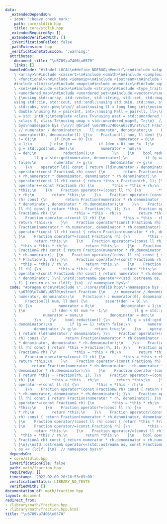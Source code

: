 ```yaml
---
data:
  _extendedDependsOn:
  - icon: ':heavy_check_mark:'
    path: core/stdlib.hpp
    title: core/stdlib.hpp
  _extendedRequiredBy: []
  _extendedVerifiedWith: []
  _isVerificationFailed: false
  _pathExtension: hpp
  _verificationStatusIcon: ':warning:'
  attributes:
    document_title: "\u6709\u7406\u6570"
    links: []
  bundledCode: "#ifndef LOCAL\n#define NDEBUG\n#endif\n\n#include <algorithm>\n#include\
    \ <array>\n#include <cassert>\n#include <cmath>\n#include <complex>\n#include\
    \ <functional>\n#include <iomanip>\n#include <iostream>\n#include <iterator>\n\
    #include <limits>\n#include <map>\n#include <numeric>\n#include <queue>\n#include\
    \ <set>\n#include <stack>\n#include <string>\n#include <type_traits>\n#include\
    \ <unordered_map>\n#include <unordered_set>\n#include <vector>\n\nnamespace bys\
    \ {\nusing std::array, std::vector, std::string, std::set, std::map, std::pair;\n\
    using std::cin, std::cout, std::endl;\nusing std::min, std::max, std::sort, std::reverse,\
    \ std::abs, std::pow;\n\n// alias\nusing ll = long long int;\nusing ld = long\
    \ double;\nusing Pa = pair<int, int>;\nusing Pall = pair<ll, ll>;\nusing ibool\
    \ = std::int8_t;\ntemplate <class T>\nusing uset = std::unordered_set<T>;\ntemplate\
    \ <class S, class T>\nusing umap = std::unordered_map<S, T>;\n}  // namespace\
    \ bys\nnamespace bys {\n//! @brief \u6709\u7406\u6570\nstruct Fraction {\n   \
    \ // numerator / denominator\n    ll numerator, denominator;\n    Fraction() :\
    \ numerator(0), denominator(1) {}\n    Fraction(ll num, ll den) {\n        assert(den\
    \ != 0);\n        if (num == 0) {\n            numerator = 0;\n            denominator\
    \ = 1;\n        } else {\n            if (den < 0) num *= -1;\n            ll\
    \ g = std::gcd(num, den);\n            numerator = num;\n            denominator\
    \ = den;\n            reduction();\n        }\n    }\n    bool reduction() {\n\
    \        ll g = std::gcd(numerator, denominator);\n        if (g == 1) return\
    \ false;\n        numerator /= g;\n        denominator /= g;\n        return true;\n\
    \    }\n    operator ld() const { return (ld)numerator / denominator; }\n    Fraction\
    \ operator+(const Fraction& rh) const {\n        return Fraction(numerator * rh.denominator\
    \ + rh.numerator * denominator, denominator * rh.denominator);\n    }\n    Fraction\
    \ operator+(const ll rh) const { return *this + Fraction(rh, 1); }\n    Fraction\
    \ operator+=(const Fraction& rh) {\n        *this = *this + rh;\n        return\
    \ *this;\n    }\n    Fraction operator+=(const ll rh) {\n        *this = *this\
    \ + rh;\n        return *this;\n    }\n    Fraction operator-(const Fraction&\
    \ rh) const {\n        return Fraction(numerator * rh.denominator - rh.numerator\
    \ * denominator, denominator * rh.denominator);\n    }\n    Fraction operator-(const\
    \ ll rh) const { return *this - Fraction(rh, 1); }\n    Fraction operator-=(const\
    \ Fraction& rh) {\n        *this = *this - rh;\n        return *this;\n    }\n\
    \    Fraction operator-=(const ll rh) {\n        *this = *this - rh;\n       \
    \ return *this;\n    }\n    Fraction operator*(const Fraction& rh) const { return\
    \ Fraction(numerator * rh.numerator, denominator * rh.denominator); }\n    Fraction\
    \ operator*(const ll rh) const { return Fraction(numerator * rh, denominator);\
    \ }\n    Fraction operator*=(const Fraction& rh) {\n        *this = *this * rh;\n\
    \        return *this;\n    }\n    Fraction operator*=(const ll rh) {\n      \
    \  *this = *this * rh;\n        return *this;\n    }\n    Fraction operator/(const\
    \ Fraction& rh) const { return Fraction(numerator * rh.denominator, denominator\
    \ * rh.numerator); }\n    Fraction operator/(const ll rh) const { return *this\
    \ * Fraction(1, rh); }\n    Fraction operator/=(const Fraction& rh) {\n      \
    \  *this = *this / rh;\n        return *this;\n    }\n    Fraction operator/=(const\
    \ ll rh) {\n        *this = *this / rh;\n        return *this;\n    }\n    bool\
    \ operator<(const Fraction& rh) const { return numerator * rh.denominator < rh.numerator\
    \ * denominator; }\n};\nstd::ostream& operator<<(std::ostream& os, const Fraction&\
    \ f) { return os << (ld)f; }\n}  // namespace bys\n"
  code: "#pragma once\n#include \"../core/stdlib.hpp\"\nnamespace bys {\n//! @brief\
    \ \u6709\u7406\u6570\nstruct Fraction {\n    // numerator / denominator\n    ll\
    \ numerator, denominator;\n    Fraction() : numerator(0), denominator(1) {}\n\
    \    Fraction(ll num, ll den) {\n        assert(den != 0);\n        if (num ==\
    \ 0) {\n            numerator = 0;\n            denominator = 1;\n        } else\
    \ {\n            if (den < 0) num *= -1;\n            ll g = std::gcd(num, den);\n\
    \            numerator = num;\n            denominator = den;\n            reduction();\n\
    \        }\n    }\n    bool reduction() {\n        ll g = std::gcd(numerator,\
    \ denominator);\n        if (g == 1) return false;\n        numerator /= g;\n\
    \        denominator /= g;\n        return true;\n    }\n    operator ld() const\
    \ { return (ld)numerator / denominator; }\n    Fraction operator+(const Fraction&\
    \ rh) const {\n        return Fraction(numerator * rh.denominator + rh.numerator\
    \ * denominator, denominator * rh.denominator);\n    }\n    Fraction operator+(const\
    \ ll rh) const { return *this + Fraction(rh, 1); }\n    Fraction operator+=(const\
    \ Fraction& rh) {\n        *this = *this + rh;\n        return *this;\n    }\n\
    \    Fraction operator+=(const ll rh) {\n        *this = *this + rh;\n       \
    \ return *this;\n    }\n    Fraction operator-(const Fraction& rh) const {\n \
    \       return Fraction(numerator * rh.denominator - rh.numerator * denominator,\
    \ denominator * rh.denominator);\n    }\n    Fraction operator-(const ll rh) const\
    \ { return *this - Fraction(rh, 1); }\n    Fraction operator-=(const Fraction&\
    \ rh) {\n        *this = *this - rh;\n        return *this;\n    }\n    Fraction\
    \ operator-=(const ll rh) {\n        *this = *this - rh;\n        return *this;\n\
    \    }\n    Fraction operator*(const Fraction& rh) const { return Fraction(numerator\
    \ * rh.numerator, denominator * rh.denominator); }\n    Fraction operator*(const\
    \ ll rh) const { return Fraction(numerator * rh, denominator); }\n    Fraction\
    \ operator*=(const Fraction& rh) {\n        *this = *this * rh;\n        return\
    \ *this;\n    }\n    Fraction operator*=(const ll rh) {\n        *this = *this\
    \ * rh;\n        return *this;\n    }\n    Fraction operator/(const Fraction&\
    \ rh) const { return Fraction(numerator * rh.denominator, denominator * rh.numerator);\
    \ }\n    Fraction operator/(const ll rh) const { return *this * Fraction(1, rh);\
    \ }\n    Fraction operator/=(const Fraction& rh) {\n        *this = *this / rh;\n\
    \        return *this;\n    }\n    Fraction operator/=(const ll rh) {\n      \
    \  *this = *this / rh;\n        return *this;\n    }\n    bool operator<(const\
    \ Fraction& rh) const { return numerator * rh.denominator < rh.numerator * denominator;\
    \ }\n};\nstd::ostream& operator<<(std::ostream& os, const Fraction& f) { return\
    \ os << (ld)f; }\n}  // namespace bys\n"
  dependsOn:
  - core/stdlib.hpp
  isVerificationFile: false
  path: math/fraction.hpp
  requiredBy: []
  timestamp: '2022-02-09 20:16:53+09:00'
  verificationStatus: LIBRARY_NO_TESTS
  verifiedWith: []
documentation_of: math/fraction.hpp
layout: document
redirect_from:
- /library/math/fraction.hpp
- /library/math/fraction.hpp.html
title: "\u6709\u7406\u6570"
---
```

